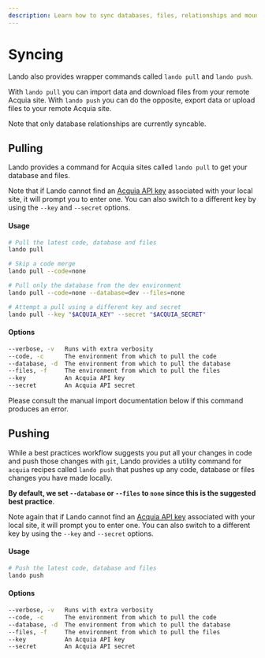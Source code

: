 ```yaml
---
description: Learn how to sync databases, files, relationships and mounts between your local Lando site and your remote Acquia site.
---
```


# Syncing

Lando also provides wrapper commands called `lando pull` and `lando push`.

With `lando pull` you can import data and download files from your remote Acquia site. With `lando push` you can do the opposite, export data or upload files to your remote Acquia site.

Note that only database relationships are currently syncable.

## Pulling

Lando provides a command for Acquia sites called `lando pull` to get your database and files.

Note that if Lando cannot find an [Acquia API key](https://docs.acquia.com/acquia-cloud-platform/develop-apps/api/auth) associated with your local site, it will prompt you to enter one. You can also switch to a different key by using the  `--key` and `--secret` options.

#### Usage

```bash
# Pull the latest code, database and files
lando pull

# Skip a code merge
lando pull --code=none

# Pull only the database from the dev environment
lando pull --code=none --database=dev --files=none

# Attempt a pull using a different key and secret
lando pull --key "$ACQUIA_KEY" --secret "$ACQUIA_SECRET"
```

#### Options

```bash
--verbose, -v   Runs with extra verbosity
--code, -c      The environment from which to pull the code
--database, -d  The environment from which to pull the database
--files, -f     The environment from which to pull the files
--key           An Acquia API key
--secret        An Acquia API secret
```

Please consult the manual import documentation below if this command produces an error.

## Pushing

While a best practices workflow suggests you put all your changes in code and push those changes with `git`, Lando provides a utility command for `acquia` recipes called `lando push` that pushes up any code, database or files changes you have made locally.

**By default, we set `--database` or `--files` to `none` since this is the suggested best practice**.

Note again that if Lando cannot find an [Acquia API key](https://docs.acquia.com/acquia-cloud-platform/develop-apps/api/auth) associated with your local site, it will prompt you to enter one. You can also switch to a different key by using the  `--key` and `--secret` options.

#### Usage

```bash
# Push the latest code, database and files
lando push
```

#### Options

```bash
--verbose, -v   Runs with extra verbosity
--code, -c      The environment from which to pull the code
--database, -d  The environment from which to pull the database
--files, -f     The environment from which to pull the files
--key           An Acquia API key
--secret        An Acquia API secret
```

